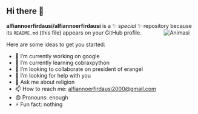 ## Hi there 👋


**alfiannoerfirdausi/alfiannoerfirdausi** is a ✨ _special_ ✨ repository because its `README.md` (this file) appears on your GitHub profile.
&nbsp; &nbsp; &nbsp; &nbsp; &nbsp; &nbsp; &nbsp; ![Animasi](https://media.giphy.com/media/RbDKaczqWovIugyJmW/giphy.gif?cid=790b7611ee5ijijpz3f5mf0rqgv1hncnwqoox98sbefut3gy&ep=v1_gifs_search&rid=giphy.gif&ct=g)

Here are some ideas to get you started:

- 🔭 I’m currently working on google
- 🌱 I’m currently learning cobraxpython
- 👯 I’m looking to collaborate on president of erangel
- 🤔 I’m looking for help with you
- 💬 Ask me about religion
- 📫 How to reach me: alfiannoerfirdausi2000@gmail.com
- 😄 Pronouns: enough
- ⚡ Fun fact: nothing

